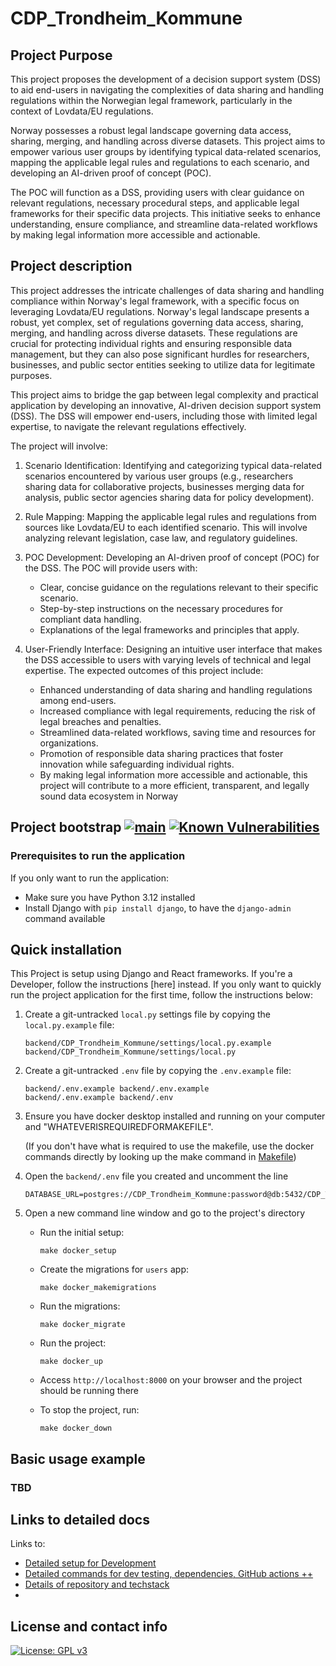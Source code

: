 # CDP_Trondheim_Kommune

## Project Purpose

This project proposes the development of a decision support system (DSS) to aid end-users in navigating the complexities of data sharing and handling regulations within the Norwegian legal framework, particularly in the context of Lovdata/EU regulations. 

Norway possesses a robust legal landscape governing data access, sharing, merging, and handling across diverse datasets. This project aims to empower various user groups by identifying typical data-related scenarios, mapping the applicable legal rules and regulations to each scenario, and developing an AI-driven proof of concept (POC). 

The POC will function as a DSS, providing users with clear guidance on relevant regulations, necessary procedural steps, and applicable legal frameworks for their specific data projects. This initiative seeks to enhance understanding, ensure compliance, and streamline data-related workflows by making legal information more accessible and actionable.

## Project description
This project addresses the intricate challenges of data sharing and handling compliance within Norway's legal framework, with a specific focus on leveraging Lovdata/EU regulations. Norway's legal landscape presents a robust, yet complex, set of regulations governing data access, sharing, merging, and handling across diverse datasets. These regulations are crucial for protecting individual rights and ensuring responsible data management, but they can also pose significant hurdles for researchers, businesses, and public sector entities seeking to utilize data for legitimate purposes. 

This project aims to bridge the gap between legal complexity and practical application by developing an innovative, AI-driven decision support system (DSS). The DSS will empower end-users, including those with limited legal expertise, to navigate the relevant regulations effectively. 

The project will involve:

1. Scenario Identification: Identifying and categorizing typical data-related scenarios encountered by various user groups (e.g., researchers sharing data for collaborative projects, businesses merging data for analysis, public sector agencies sharing data for policy development).

2. Rule Mapping: Mapping the applicable legal rules and regulations from sources like Lovdata/EU to each identified scenario. This will involve analyzing relevant legislation, case law, and regulatory guidelines.

3. POC Development: Developing an AI-driven proof of concept (POC) for the DSS. The POC will provide users with:
    - Clear, concise guidance on the regulations relevant to their specific scenario.
    - Step-by-step instructions on the necessary procedures for compliant data handling.
    - Explanations of the legal frameworks and principles that apply.

4. User-Friendly Interface: Designing an intuitive user interface that makes the DSS accessible to users with varying levels of technical and legal expertise. The expected outcomes of this project include:
    - Enhanced understanding of data sharing and handling regulations among end-users.
    - Increased compliance with legal requirements, reducing the risk of legal breaches and penalties.
    - Streamlined data-related workflows, saving time and resources for organizations.
    - Promotion of responsible data sharing practices that foster innovation while safeguarding individual rights.
    - By making legal information more accessible and actionable, this project will contribute to a more efficient, transparent, and legally sound data ecosystem in Norway

## Project bootstrap [![main](https://github.com/vintasoftware/django-react-boilerplate/actions/workflows/main.yml/badge.svg)](https://github.com/vintasoftware/django-react-boilerplate/actions/workflows/main.yml) [![Known Vulnerabilities](https://snyk.io/test/github/vintasoftware/django-react-boilerplate/badge.svg)](https://snyk.io/test/github/vintasoftware/django-react-boilerplate)
### Prerequisites to run the application
If you only want to run the application:
- Make sure you have Python 3.12 installed
- Install Django with `pip install django`, to have the `django-admin` command available

## Quick installation

This Project is setup using Django and React frameworks. If you're a Developer, follow the instructions [here] instead. If you only want to quickly run the project application for the first time, follow the instructions below:

1. Create a git-untracked `local.py` settings file by copying the `local.py.example` file:
    ```
    backend/CDP_Trondheim_Kommune/settings/local.py.example backend/CDP_Trondheim_Kommune/settings/local.py
    ```
2. Create a git-untracked `.env` file by copying the `.env.example` file:
    ```
    backend/.env.example backend/.env.example
    backend/.env.example backend/.env
    ```
3. Ensure you have docker desktop installed and running on your computer and "WHATEVERISREQUIREDFORMAKEFILE". 

    (If you don't have what is required to use the makefile, use the docker commands directly by looking up the make command in [Makefile](Makefile))

4. Open the `backend/.env` file you created and uncomment the line 

    ```
    DATABASE_URL=postgres://CDP_Trondheim_Kommune:password@db:5432/CDP_Trondheim_Kommune
    ```
5. Open a new command line window and go to the project's directory
	- Run the initial setup:
      ```
      make docker_setup
      ```
	- Create the migrations for `users` app:
      ```
      make docker_makemigrations
      ```
	- Run the migrations:
      ```
      make docker_migrate
      ```
	- Run the project:
    	```
      make docker_up
      ```
	- Access `http://localhost:8000` on your browser and the project should be running there

	- To stop the project, run:
    	```
      make docker_down
      ```
  

## Basic usage example
### TBD

## Links to detailed docs
Links to: 
- [Detailed setup for Development](docs/dev.md)
- [Detailed commands for dev testing, dependencies, GitHub actions ++](docs/assorted.md)
- [Details of repository and techstack](docs/techStack.md)
- 

## License and contact info

[![License: GPL v3](https://img.shields.io/badge/License-GPLv3-blue.svg)](LICENSE)
